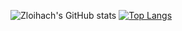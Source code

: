 ![Zloihach's GitHub stats](https://github-readme-stats.vercel.app/api?username=zloihach\&rank_icon=github&theme=onedark)
[![Top Langs](https://github-readme-stats.vercel.app/api/top-langs/?username=zloihach\&layout=donut&theme=onedark)](https://github.com/anuraghazra/github-readme-stats)
<!---
zloihach/zloihach is a ✨ special ✨ repository because its `README.md` (this file) appears on your GitHub profile.
You can click the Preview link to take a look at your changes.
--->
